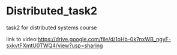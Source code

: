 # Distributed_task2
task2 for distributed systems course



link to video:https://drive.google.com/file/d/1oHb-0k7nxWB_ngyF-sxkvtFXmtU0TWQ4/view?usp=sharing
